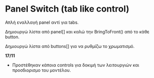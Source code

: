 # Panel Switch (tab like control)  

Απλή εναλλαγή panel αντί για tabs.  

Δημιουργώ λίστα από panel[] και καλώ την BringToFront() από το κάθε button.  

Δημιουργώ λίστα από buttons[] για να ρυθμίζω το χρωματισμό.  

**17/11**  
* Προστέθηκαν κάποια controls για δοκιμή των λειτουργιών και προσδιορισμο του μοντέλου.  

